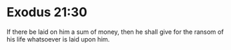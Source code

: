 # Exodus 21:30

If there be laid on him a sum of money, then he shall give for the ransom of his life whatsoever is laid upon him.